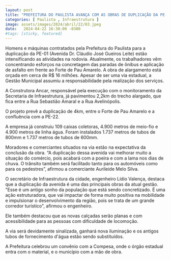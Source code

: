 ```yaml
---
layout: post
title: "PREFEITURA DO PAULISTA AVANÇA COM AS OBRAS DE DUPLICAÇÃO DA PE-01"
categories: [ Paulista , Infraestrutura ]
image: assets/images/2024/abril/22/03.jpeg
date:   2024-04-22 16:30:00 -0300
#tags: [sticky, featured]
---
```

Homens e máquinas contratados pela Prefeitura do Paulista para a duplicação da PE-01 (Avenida Dr. Cláudio José Gueiros Leite) estão intensificando as atividades na rodovia. Atualmente, os trabalhadores vêm concentrando esforços na concretagem das paradas de ônibus e aplicação de asfalto em frente ao Forte de Pau Amarelo. A obra de alargamento está orçada em cerca de R$ 16 milhões. Apesar de ser uma via estadual, a Gestão Municipal assumiu a responsabilidade pela realização dos serviços.

A Construtora Ancar, responsável pela execução com o monitoramento da Secretaria de Infraestrutura, já pavimentou 2,2km do trecho alargado, que fica entre a Rua Sebastião Amaral e a Rua Avelinópolis. 

O projeto prevê a duplicação de 4km, entre o Forte de Pau Amarelo e a confluência com a PE-22.

A empresa já construiu 109 caixas coletoras, 4.900 metros de meio-fio e 4.900 metros de linha água. Foram instalados 1.737 metros de tubos de 800mm e 1.737 metros de tubos de 600mm.

Moradores e comerciantes situados na via estão na expectativa da conclusão da obra. “A duplicação dessa avenida vai melhorar muito a situação do comércio, pois acabará com a poeira e com a lama nos dias de chuva. O trânsito também será facilitado tanto para os automóveis como para os pedestres”, afirmou a comerciante Aurileide Melo Silva.

O secretário de Infraestrutura da cidade, engenheiro Lídio Valença, destaca que a duplicação da avenida é uma das principais obras da atual gestão. "Esse é um antigo sonho da população que está sendo concretizado. É uma ação estruturadora, que vai impactar de forma muito positiva na mobilidade e impulsionar o desenvolvimento da região, pois se trata de um grande corredor turístico", afirmou o engenheiro.

Ele também destacou que as novas calçadas serão planas e com acessibilidade para as pessoas com dificuldade de locomoção.

A via será devidamente sinalizada, ganhará nova iluminação e os antigos tubos de fornecimento d'água estão sendo substituídos. 

A Prefeitura celebrou um convênio com a Compesa, onde o órgão estadual entra com o material, e o município com a mão de obra.